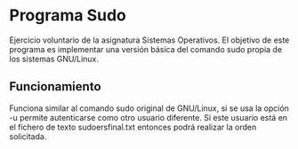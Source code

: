 # Programa Sudo
Ejercicio voluntario de la asignatura Sistemas Operativos. El objetivo de este programa es implementar
una versión básica del comando sudo propia de los sistemas GNU/Linux.

## Funcionamiento
Funciona similar al comando sudo original de GNU/Linux, si se usa la opción -u permite autenticarse
como otro usuario diferente. Si este usuario está en el fichero de texto sudoersfinal.txt entonces podrá
realizar la orden solicitada.
